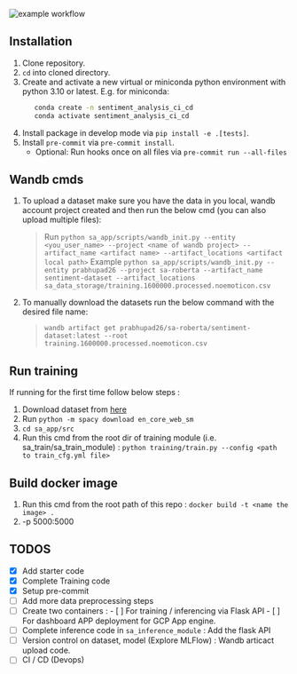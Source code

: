 ![example workflow](https://github.com/Big-Data-Programming/bdp2_apr22_exam-bdp2_apr22_group_2/actions/workflows/python-package-conda.yml/badge.svg)


## Installation

1. Clone repository.
2. `cd` into cloned directory.
3. Create and activate a new virtual or miniconda python environment with python 3.10 or latest. E.g. for miniconda:
   ```bash
      conda create -n sentiment_analysis_ci_cd
      conda activate sentiment_analysis_ci_cd
   ```
4. Install package in develop mode via `pip install -e .[tests]`.
5. Install `pre-commit` via `pre-commit install`.
   * Optional: Run hooks once on all files via `pre-commit run --all-files`


## Wandb cmds

1. To upload a dataset make sure you have the data in you local, wandb account project created and then run the below cmd (you can also upload multiple files):
   > Run `python sa_app/scripts/wandb_init.py --entity <you_user_name> --project <name of wandb project> --artifact_name <artifact name> --artifact_locations <artifact local path>`
   > Example `python sa_app/scripts/wandb_init.py --entity prabhupad26 --project sa-roberta --artifact_name sentiment-dataset --artifact_locations sa_data_storage/training.1600000.processed.noemoticon.csv` 
2. To manually download the datasets run the below command with the desired file name:
   > `wandb artifact get prabhupad26/sa-roberta/sentiment-dataset:latest --root training.1600000.processed.noemoticon.csv`


## Run training

If running for the first time follow below steps :
1. Download dataset from [here](https://www.kaggle.com/datasets/kazanova/sentiment140/download?datasetVersionNumber=2)
2. Run `python -m spacy download en_core_web_sm`
3. `cd sa_app/src`
4. Run this cmd from the root dir of training module (i.e. sa_train/sa_train_module) : `python training/train.py --config <path to train_cfg.yml file>`

## Build docker image

1. Run this cmd from the root path of this repo : `docker build -t <name the image> .`
2. -p 5000:5000


## TODOS

- [x] Add starter code
- [x] Complete Training code
- [x] Setup pre-commit
- [ ] Add more data preprocessing steps
- [ ] Create two containers :
      - [ ] For training / inferencing via Flask API
      - [ ] For dashboard APP deployment for GCP App engine.
- [ ] Complete inference code in `sa_inference_module` : Add the flask API
- [ ] Version control on dataset, model (Explore MLFlow) : Wandb articact upload code.
- [ ] CI / CD (Devops)
